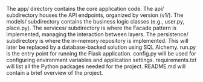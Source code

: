 The app/ directory contains the core application code.
The api/ subdirectory houses the API endpoints, organized by version (v1/).
The models/ subdirectory contains the business logic classes (e.g., user.py, place.py).
The services/ subdirectory is where the Facade pattern is implemented, managing the interaction between layers.
The persistence/ subdirectory is where the in-memory repository is implemented. This will later be replaced by a database-backed solution using SQL Alchemy.
run.py is the entry point for running the Flask application.
config.py will be used for configuring environment variables and application settings.
requirements.txt will list all the Python packages needed for the project.
README.md will contain a brief overview of the project.
